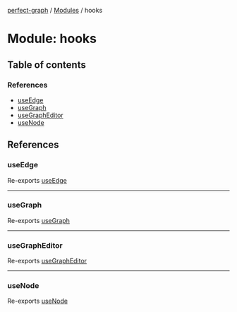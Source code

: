 [perfect-graph](../README.md) / [Modules](../modules.md) / hooks

# Module: hooks

## Table of contents

### References

- [useEdge](hooks.md#useedge)
- [useGraph](hooks.md#usegraph)
- [useGraphEditor](hooks.md#usegrapheditor)
- [useNode](hooks.md#usenode)

## References

### useEdge

Re-exports [useEdge](hooks_useEdge.md#useedge)

___

### useGraph

Re-exports [useGraph](hooks_useGraph.md#usegraph)

___

### useGraphEditor

Re-exports [useGraphEditor](hooks_useGraphEditor.md#usegrapheditor)

___

### useNode

Re-exports [useNode](hooks_useNode.md#usenode)
